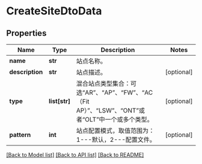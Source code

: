 # CreateSiteDtoData

## Properties
Name | Type | Description | Notes
------------ | ------------- | ------------- | -------------
**name** | **str** | 站点名称。 | 
**description** | **str** | 站点描述。 | [optional] 
**type** | **list[str]** | 混合站点类型集合：可选“AR”、“AP”、“FW”、“AC（Fit AP）”、“LSW”、“ONT”或者“OLT”中一个或多个类型。 | [optional] 
**pattern** | **int** | 站点配置模式，取值范围为：1---默认，2---配置文件。 | [optional] 

[[Back to Model list]](../README.md#documentation-for-models) [[Back to API list]](../README.md#documentation-for-api-endpoints) [[Back to README]](../README.md)


